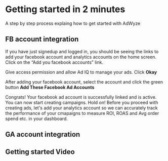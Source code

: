 # Getting started in 2 minutes

A step by step process explaing how to get started with AdWyze


## FB account integration
If you have just signedup and logged in, you should be seeing the links to add your facebook account and analytics accounts on the home screen.
Click on the “Add you facebook accounts” link.

Give access permission and allow Ad IQ to manage your ads. Click **Okay**

After adding your facebook account, select the account and click the green button **Add These Facebook Ad Accounts**


Congrats! Your facebook ad account is successfully linked and is active. You can now start creating campaigns. Hold on! Before you proceed with creating ads, let's add your analytics account so we can accurately track the performance of your cmapaigns to measure ROI, ROAS and Avg order spend etc. in your dashboard.

## GA account integration



## Getting started Video

